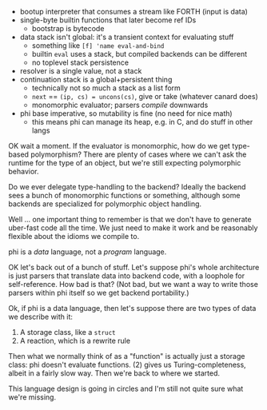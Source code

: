 - bootup interpreter that consumes a stream like FORTH (input is data)
- single-byte builtin functions that later become ref IDs
  - bootstrap is bytecode
- data stack isn't global: it's a transient context for evaluating stuff
  - something like `[f] 'name eval-and-bind`
  - builtin `eval` uses a stack, but compiled backends can be different
  - no toplevel stack persistence
- resolver is a single value, not a stack
- continuation stack is a global+persistent thing
  - technically not so much a stack as a list form
  - `next` == `(ip, cs) = uncons(cs)`, give or take (whatever canard does)
  - monomorphic evaluator; parsers _compile_ downwards
- phi base imperative, so mutability is fine (no need for nice math)
  - this means phi can manage its heap, e.g. in C, and do stuff in other langs

OK wait a moment. If the evaluator is monomorphic, how do we get type-based
polymorphism? There are plenty of cases where we can't ask the runtime for the
type of an object, but we're still expecting polymorphic behavior.

Do we ever delegate type-handling to the backend? Ideally the backend sees a
bunch of monomorphic functions or something, although some backends are
specialized for polymorphic object handling.

Well ... one important thing to remember is that we don't have to generate
uber-fast code all the time. We just need to make it work and be reasonably
flexible about the idioms we compile to.

phi is a _data_ language, not a _program_ language.

OK let's back out of a bunch of stuff. Let's suppose phi's whole architecture is
just parsers that translate data into backend code, with a loophole for
self-reference. How bad is that? (Not bad, but we want a way to write those
parsers within phi itself so we get backend portability.)

Ok, if phi is a data language, then let's suppose there are two types of data we
describe with it:

1. A storage class, like a `struct`
2. A reaction, which is a rewrite rule

Then what we normally think of as a "function" is actually just a storage class:
phi doesn't evaluate functions. (2) gives us Turing-completeness, albeit in a
fairly slow way. Then we're back to where we started.

This language design is going in circles and I'm still not quite sure what we're
missing.
